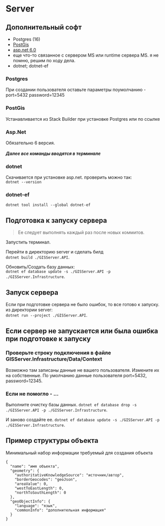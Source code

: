 # Server

## Дополнительный софт

- Postgres (16)
- [PostGis](https://download.osgeo.org/postgis/windows/pg16/)
- [asp.net 6.0](https://dotnet.microsoft.com/ru-ru/download/dotnet/6.0)
- еще что-то связанное с сервером MS или runtime сервера MS. я не помню, решим по ходу дела.
- dotnet; dotnet-ef

### Postgres

При создании пользователя оставьте параметры поумолчанию - port=5432 password=12345

### PostGis

Устанавливается из Stack Builder при установке Postgres или по ссылке

### Asp.Net

Обязательно 6 версия.
\
\
**_Далее все команды вводятся в терминале_**

### dotnet

Скачивается при установке asp.net. проверить можно так:\
`dotnet --version`

### dotnet-ef

`dotnet tool install --global dotnet-ef`

## Подготовка к запуску сервера

> Ее следует выполнять каждый раз после новых коммитов.

Запустить терминал.

Перейти в директорию server и сделать билд  
`dotnet build ./GISServer.API`.

Обновить/Создать базу данных:  
`dotnet ef database update -s ./GISServer.API -p ./GISServer.Infrastructure`.

## Запуск сервера

Если при подготовке сервера не было ошибок, то все готово к запуску. из директории server:  
`dotnet run --project ./GISServer.API`.

## Если сервер не запускается или была ошибка при подготовке к запуску

### Проверьте строку подключения в файле GISServer.Infrastructure/Data/Context
Возможно там записаны данные не вашего пользователя. Измените их на собственные. По умолчанию данные пользователя port=5432, password=12345.

### Если не помогло - ...

Выполните очистку базы данных.
`dotnet ef database drop -s ./GISServer.API -p ./GISServer.Infrastructure`.

И заново создайте ее.
`dotnet ef database update -s ./GISServer.API -p ./GISServer.Infrastructure`.

## Пример структуры объекта
Минимальный набор информации требуемый для создания объекта
```
{ 
  "name": "имя объекта", 
  "geometry": { 
    "authoritativeKnowledgeSource": "источник/автор", 
    "borderGeocodes": "geoJson", 
    "areaValue": 0, 
    "westToEastLength": 0, 
    "northToSouthLength": 0 
  }, 
  "geoObjectInfo": { 
    "language": "язык", 
    "commonInfo": "дополнительная информация" 
  } 
}
```